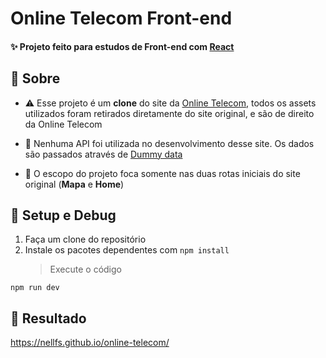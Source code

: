 # Online Telecom Front-end

#### ✨ Projeto feito para estudos de Front-end com [React](https://reactjs.org/)

## 📜 Sobre

- ⚠️ Esse projeto é um **clone** do site da [Online Telecom](https://www.onlinetelecom.com.br/), todos os assets utilizados foram retirados diretamente do site original, e são de direito da Online Telecom

- 🛑 Nenhuma API foi utilizada no desenvolvimento desse site. Os dados são passados através de [Dummy data](https://github.com/nellfs/online-telecom/tree/main/src/utils)

- 🌱 O escopo do projeto foca somente nas duas rotas iniciais do site original (**Mapa** e **Home**)

## 🏃 Setup e Debug

1. Faça um clone do repositório
2. Instale os pacotes dependentes com `npm install`
   > Execute o código

```
npm run dev
```

## 🌊 Resultado
https://nellfs.github.io/online-telecom/
